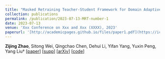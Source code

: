 ```yaml
---
title: "Masked Retraining Teacher-Student Framework for Domain Adaptive Object Detection"
collection: publications
permalink: /publication/2023-07-13-MRT-number-1
date: 2023-07-13
venue: 'Xxx Conference on Xxx and Xxx (XXXX), 2023'
paperurl: '[http://academicpages.github.io/files/paper1.pdf](https://iccv2023.thecvf.com/)'
---
```

**Zijing Zhao**, Sitong Wei, Qingchao Chen, Dehui Li, Yifan Yang, Yuxin Peng, Yang Liu†
[[paper]()] [[supp]()] [[arXiv]()] [[code]()] 
